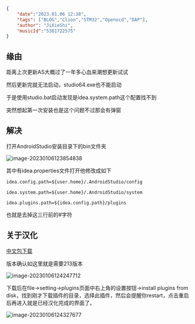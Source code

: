 ```json
{
    "date":"2023.01.06 12:38",
    "tags": ["BLOG","Clion","STM32","Openocd","DAP"],
    "author": "JiXieShi",
    "musicId":"5381722575"
}
```

## 缘由

距离上次更新AS大概过了一年多心血来潮想更新试试

然后更新完就无法启动，studio64.exe也不能启动

于是使用studio.bat启动发现是idea.system.path这个配置找不到

突然想起第一次安装也是这个问题不过那会有弹窗

## 解决

打开AndroidStudio安装目录下的bin文件夹

![image-20230106123854838](https://i.imgur.com/PI9RGE5.png)

其中有idea.properties文件打开他修改成如下

```properties
idea.config.path=${user.home}/.AndroidStudio/config

idea.system.path=${user.home}/.AndroidStudio/system

idea.plugins.path=${idea.config.path}/plugins
```

也就是去掉这三行前的#字符

## 关于汉化

[中文包下载](https://plugins.jetbrains.com/plugin/13710-chinese-simplified-language-pack----/versions)

版本确认如这里就是需要213版本

![image-20230106124247712](https://i.imgur.com/td8IF8P.png)

下载后在file→setting→plugins页面中右上角的设置按钮→install plugins from disk，找到刚才下载插件的目录，选择此插件，然后会提醒你restart，点击重启后再进入就是已经汉化完成的界面了。

![image-20230106124327677](https://i.imgur.com/BQd7sgU.png)